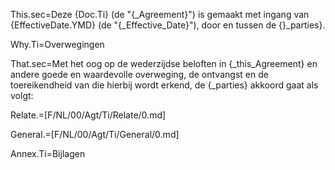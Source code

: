 This.sec=Deze {Doc.Ti} (de "{_Agreement}") is gemaakt met ingang van {EffectiveDate.YMD} (de "{_Effective_Date}"), door en tussen de {}_parties}.

Why.Ti=Overwegingen

That.sec=Met het oog op de wederzijdse beloften in {_this_Agreement} en andere goede en waardevolle overweging, de ontvangst en de toereikendheid van die hierbij wordt erkend, de {_parties} akkoord gaat als volgt:

Relate.=[F/NL/00/Agt/Ti/Relate/0.md]

General.=[F/NL/00/Agt/Ti/General/0.md]

Annex.Ti=Bijlagen
